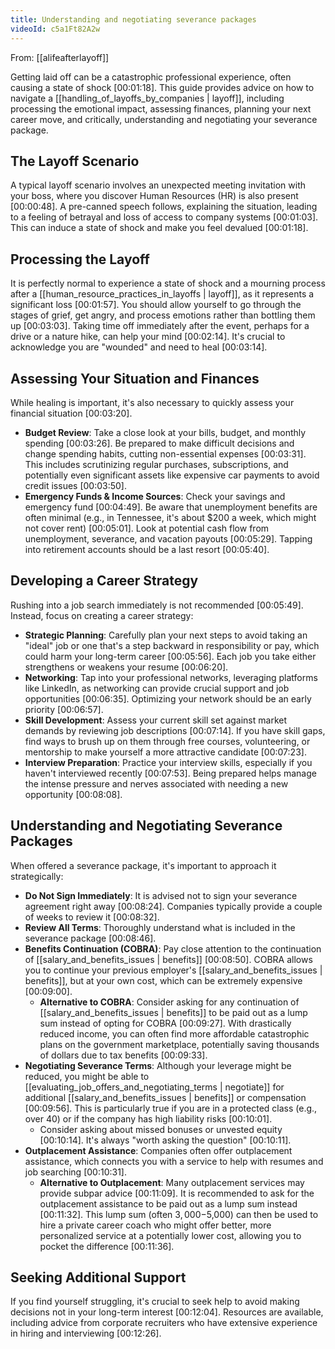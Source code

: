 ```yaml
---
title: Understanding and negotiating severance packages
videoId: c5a1Ft82A2w
---
```


From: [[alifeafterlayoff]] <br/> 

Getting laid off can be a catastrophic professional experience, often causing a state of shock [00:01:18]. This guide provides advice on how to navigate a [[handling_of_layoffs_by_companies | layoff]], including processing the emotional impact, assessing finances, planning your next career move, and critically, understanding and negotiating your severance package.

## The Layoff Scenario
A typical layoff scenario involves an unexpected meeting invitation with your boss, where you discover Human Resources (HR) is also present [00:00:48]. A pre-canned speech follows, explaining the situation, leading to a feeling of betrayal and loss of access to company systems [00:01:03]. This can induce a state of shock and make you feel devalued [00:01:18].

## Processing the Layoff
It is perfectly normal to experience a state of shock and a mourning process after a [[human_resource_practices_in_layoffs | layoff]], as it represents a significant loss [00:01:57]. You should allow yourself to go through the stages of grief, get angry, and process emotions rather than bottling them up [00:03:03]. Taking time off immediately after the event, perhaps for a drive or a nature hike, can help your mind [00:02:14]. It's crucial to acknowledge you are "wounded" and need to heal [00:03:14].

## Assessing Your Situation and Finances
While healing is important, it's also necessary to quickly assess your financial situation [00:03:20].
*   **Budget Review**: Take a close look at your bills, budget, and monthly spending [00:03:26]. Be prepared to make difficult decisions and change spending habits, cutting non-essential expenses [00:03:31]. This includes scrutinizing regular purchases, subscriptions, and potentially even significant assets like expensive car payments to avoid credit issues [00:03:50].
*   **Emergency Funds & Income Sources**: Check your savings and emergency fund [00:04:49]. Be aware that unemployment benefits are often minimal (e.g., in Tennessee, it's about $200 a week, which might not cover rent) [00:05:01]. Look at potential cash flow from unemployment, severance, and vacation payouts [00:05:29]. Tapping into retirement accounts should be a last resort [00:05:40].

## Developing a Career Strategy
Rushing into a job search immediately is not recommended [00:05:49]. Instead, focus on creating a career strategy:
*   **Strategic Planning**: Carefully plan your next steps to avoid taking an "ideal" job or one that's a step backward in responsibility or pay, which could harm your long-term career [00:05:56]. Each job you take either strengthens or weakens your resume [00:06:20].
*   **Networking**: Tap into your professional networks, leveraging platforms like LinkedIn, as networking can provide crucial support and job opportunities [00:06:35]. Optimizing your network should be an early priority [00:06:57].
*   **Skill Development**: Assess your current skill set against market demands by reviewing job descriptions [00:07:14]. If you have skill gaps, find ways to brush up on them through free courses, volunteering, or mentorship to make yourself a more attractive candidate [00:07:23].
*   **Interview Preparation**: Practice your interview skills, especially if you haven't interviewed recently [00:07:53]. Being prepared helps manage the intense pressure and nerves associated with needing a new opportunity [00:08:08].

## Understanding and Negotiating Severance Packages
When offered a severance package, it's important to approach it strategically:
*   **Do Not Sign Immediately**: It is advised not to sign your severance agreement right away [00:08:24]. Companies typically provide a couple of weeks to review it [00:08:32].
*   **Review All Terms**: Thoroughly understand what is included in the severance package [00:08:46].
*   **Benefits Continuation (COBRA)**: Pay close attention to the continuation of [[salary_and_benefits_issues | benefits]] [00:08:50]. COBRA allows you to continue your previous employer's [[salary_and_benefits_issues | benefits]], but at your own cost, which can be extremely expensive [00:09:00].
    *   **Alternative to COBRA**: Consider asking for any continuation of [[salary_and_benefits_issues | benefits]] to be paid out as a lump sum instead of opting for COBRA [00:09:27]. With drastically reduced income, you can often find more affordable catastrophic plans on the government marketplace, potentially saving thousands of dollars due to tax benefits [00:09:33].
*   **Negotiating Severance Terms**: Although your leverage might be reduced, you might be able to [[evaluating_job_offers_and_negotiating_terms | negotiate]] for additional [[salary_and_benefits_issues | benefits]] or compensation [00:09:56]. This is particularly true if you are in a protected class (e.g., over 40) or if the company has high liability risks [00:10:01].
    *   Consider asking about missed bonuses or unvested equity [00:10:14]. It's always "worth asking the question" [00:10:11].
*   **Outplacement Assistance**: Companies often offer outplacement assistance, which connects you with a service to help with resumes and job searching [00:10:31].
    *   **Alternative to Outplacement**: Many outplacement services may provide subpar advice [00:11:09]. It is recommended to ask for the outplacement assistance to be paid out as a lump sum instead [00:11:32]. This lump sum (often $3,000-$5,000) can then be used to hire a private career coach who might offer better, more personalized service at a potentially lower cost, allowing you to pocket the difference [00:11:36].

## Seeking Additional Support
If you find yourself struggling, it's crucial to seek help to avoid making decisions not in your long-term interest [00:12:04]. Resources are available, including advice from corporate recruiters who have extensive experience in hiring and interviewing [00:12:26].